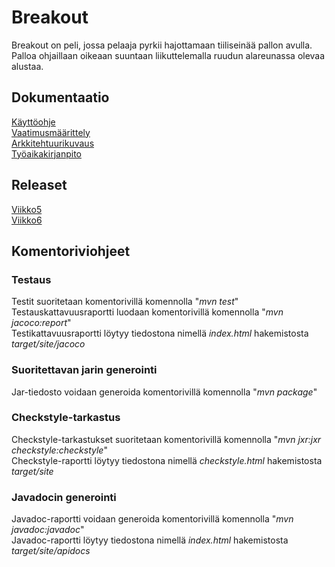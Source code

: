 # Breakout
Breakout on peli, jossa pelaaja pyrkii hajottamaan tiiliseinää pallon avulla. Palloa ohjaillaan oikeaan suuntaan liikuttelemalla ruudun alareunassa olevaa alustaa.  
## Dokumentaatio 
[Käyttöohje](https://github.com/esostolv/ot-harjoitustyo/blob/master/dokumentaatio/kayttoohje.md)<br>
[Vaatimusmäärittely](https://github.com/esostolv/ot-harjoitustyo/blob/master/dokumentaatio/vaatimusmaarittely.md) <br>
[Arkkitehtuurikuvaus](https://github.com/esostolv/ot-harjoitustyo/blob/master/dokumentaatio/arkkitehtuuri.md) <br>
[Työaikakirjanpito](https://github.com/esostolv/ot-harjoitustyo/blob/master/dokumentaatio/tyoaikakirjanpito.md) <br>
## Releaset
[Viikko5](https://github.com/esostolv/ot-harjoitustyo/releases/tag/viikko5) <br>
[Viikko6](https://github.com/esostolv/ot-harjoitustyo/releases/tag/viikko6) <br>
## Komentoriviohjeet
### Testaus
Testit suoritetaan komentorivillä komennolla "*mvn test*" <br>
Testauskattavuusraportti luodaan komentorivillä komennolla "*mvn jacoco:report*" <br> 
Testikattavuusraportti löytyy tiedostona nimellä *index.html* hakemistosta *target/site/jacoco* <br>
### Suoritettavan jarin generointi
Jar-tiedosto voidaan generoida komentorivillä komennolla "*mvn package*" <br>
### Checkstyle-tarkastus
Checkstyle-tarkastukset suoritetaan komentorivillä komennolla "*mvn jxr:jxr checkstyle:checkstyle*" <br>
Checkstyle-raportti löytyy tiedostona nimellä *checkstyle.html* hakemistosta *target/site* <br>
### Javadocin generointi
Javadoc-raportti voidaan generoida komentorivillä komennolla "*mvn javadoc:javadoc*" <br>
Javadoc-raportti löytyy tiedostona nimellä *index.html* hakemistosta *target/site/apidocs*
